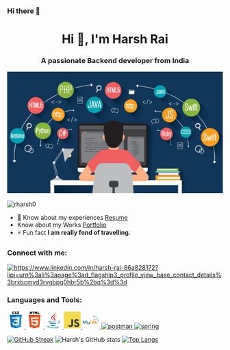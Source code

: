 ### Hi there 👋

<h1 align="center">Hi 👋, I'm Harsh Rai</h1>
<h3 align="center">A passionate Backend developer from India</h3>
<img src ="https://github.com/fw23-0277/fw23-0277/raw/main/bg-github.jpg">

<p align="left"> <img src="https://komarev.com/ghpvc/?username=rharsh0&label=Profile%20views&color=0e75b6&style=flat" alt="rharsh0" /> </p>

- 📄 Know about my experiences [Resume](https://drive.google.com/file/d/1ape5m45Q1V2ab420OO5UcZQGg6G7Iiam/view?usp=sharing)
-  Know about my Works [Portfolio](https://RHarsh0.github.io)
- ⚡ Fun fact **I am really fond of travelling.**

<h3 align="left">Connect with me:</h3>
<p align="left">
<a href="https://linkedin.com/in/https://www.linkedin.com/in/harsh-rai-86a828172?lipi=urn%3ali%3apage%3ad_flagship3_profile_view_base_contact_details%3brxbcmyd3rvgbpq0hbr5b%2bq%3d%3d" target="blank"><img align="center" src="https://raw.githubusercontent.com/rahuldkjain/github-profile-readme-generator/master/src/images/icons/Social/linked-in-alt.svg" alt="https://www.linkedin.com/in/harsh-rai-86a828172?lipi=urn%3ali%3apage%3ad_flagship3_profile_view_base_contact_details%3brxbcmyd3rvgbpq0hbr5b%2bq%3d%3d" height="30" width="40" /></a>
</p>

<h3 align="left">Languages and Tools:</h3>
<p align="left"> <a href="https://www.w3schools.com/css/" target="_blank" rel="noreferrer"> <img src="https://raw.githubusercontent.com/devicons/devicon/master/icons/css3/css3-original-wordmark.svg" alt="css3" width="40" height="40"/> </a> <a href="https://www.w3.org/html/" target="_blank" rel="noreferrer"> <img src="https://raw.githubusercontent.com/devicons/devicon/master/icons/html5/html5-original-wordmark.svg" alt="html5" width="40" height="40"/> </a> <a href="https://www.java.com" target="_blank" rel="noreferrer"> <img src="https://raw.githubusercontent.com/devicons/devicon/master/icons/java/java-original.svg" alt="java" width="40" height="40"/> </a> <a href="https://developer.mozilla.org/en-US/docs/Web/JavaScript" target="_blank" rel="noreferrer"> <img src="https://raw.githubusercontent.com/devicons/devicon/master/icons/javascript/javascript-original.svg" alt="javascript" width="40" height="40"/> </a> <a href="https://www.mysql.com/" target="_blank" rel="noreferrer"> <img src="https://raw.githubusercontent.com/devicons/devicon/master/icons/mysql/mysql-original-wordmark.svg" alt="mysql" width="40" height="40"/> </a> <a href="https://postman.com" target="_blank" rel="noreferrer"> <img src="https://www.vectorlogo.zone/logos/getpostman/getpostman-icon.svg" alt="postman" width="40" height="40"/> </a> <a href="https://spring.io/" target="_blank" rel="noreferrer"> <img src="https://www.vectorlogo.zone/logos/springio/springio-icon.svg" alt="spring" width="40" height="40"/> </a> </p>

[![GitHub Streak](https://github-readme-streak-stats.herokuapp.com?user=RHarsh0&theme=highcontrast&border_radius=5.7&date_format=j%20M%5B%20Y%5D)](https://git.io/streak-stats)
![Harsh's GitHub stats](https://github-readme-stats.vercel.app/api?username=RHarsh0&hide=contribs,prs)
[![Top Langs](https://github-readme-stats.vercel.app/api/top-langs/?username=RHarsh0&layout=donut)](https://github.com/RHarsh0/github-readme-stats)
